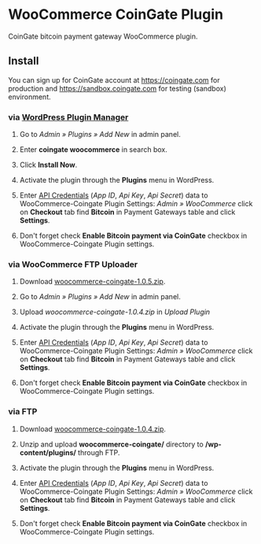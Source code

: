 # WooCommerce CoinGate Plugin

CoinGate bitcoin payment gateway WooCommerce plugin.

## Install

You can sign up for CoinGate account at https://coingate.com for production and https://sandbox.coingate.com for testing (sandbox) environment.

### via [WordPress Plugin Manager](https://codex.wordpress.org/Plugins_Add_New_Screen)

1. Go to *Admin » Plugins » Add New* in admin panel.

2. Enter **coingate woocommerce** in search box.

3. Click **Install Now**.

4. Activate the plugin through the **Plugins** menu in WordPress.
 
5. Enter [API Credentials](http://support.coingate.com/knowledge_base/topics/how-can-i-create-coingate-api-credentials) (*App ID*, *Api Key*, *Api Secret*) data to WooCommerce-Coingate Plugin Settings: *Admin » WooCommerce* click on **Checkout** tab find **Bitcoin** in Payment Gateways table and click **Settings**.

6. Don't forget check **Enable Bitcoin payment via CoinGate** checkbox in WooCommerce-Coingate Plugin settings.

### via WooCommerce FTP Uploader

1. Download [woocommerce-coingate-1.0.5.zip](https://github.com/coingate/woocommerce-plugin/releases/download/v1.0.5/woocommerce-coingate-1.0.5.zip).

2. Go to *Admin » Plugins » Add New* in admin panel.

3. Upload *woocommerce-coingate-1.0.4.zip* in *Upload Plugin*

4. Activate the plugin through the **Plugins** menu in WordPress.
 
5. Enter [API Credentials](http://support.coingate.com/knowledge_base/topics/how-can-i-create-coingate-api-credentials) (*App ID*, *Api Key*, *Api Secret*) data to WooCommerce-Coingate Plugin Settings: *Admin » WooCommerce* click on **Checkout** tab find **Bitcoin** in Payment Gateways table and click **Settings**.

6. Don't forget check **Enable Bitcoin payment via CoinGate** checkbox in WooCommerce-Coingate Plugin settings.

### via FTP

1. Download [woocommerce-coingate-1.0.4.zip](https://github.com/coingate/woocommerce-plugin/releases/download/v.1.0.4/woocommerce-coingate-1.0.4.zip).

2. Unzip and upload **woocommerce-coingate/** directory to **/wp-content/plugins/** through FTP.

3. Activate the plugin through the **Plugins** menu in WordPress.

4. Enter [API Credentials](http://support.coingate.com/knowledge_base/topics/how-can-i-create-coingate-api-credentials) (*App ID*, *Api Key*, *Api Secret*) data to WooCommerce-Coingate Plugin Settings: *Admin » WooCommerce* click on **Checkout** tab find **Bitcoin** in Payment Gateways table and click **Settings**.
 
5. Don't forget check **Enable Bitcoin payment via CoinGate** checkbox in WooCommerce-Coingate Plugin settings.
